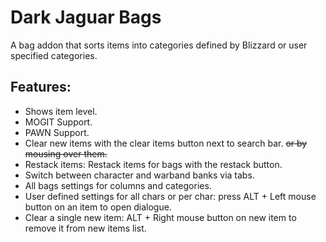 # Dark Jaguar Bags

A bag addon that sorts items into categories defined by Blizzard or user specified categories. 

## Features:
* Shows item level.
* MOGIT Support.
* PAWN Support.
* Clear new items with the clear items button next to search bar. ~~or by mousing over them.~~
* Restack items: Restack items for bags with the restack button.
* Switch between character and warband banks via tabs.
* All bags settings for columns and categories.
* User defined settings for all chars or per char: press ALT + Left mouse button on an item to open dialogue.
* Clear a single new item: ALT + Right mouse button on new item to remove it from new items list.

